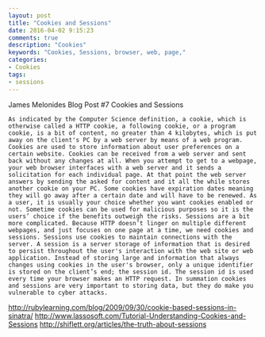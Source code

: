 ```yaml
---
layout: post
title: "Cookies and Sessions"
date: 2016-04-02 9:15:23
comments: true
description: "Cookies"
keywords: "Cookies, Sessions, browser, web, page,"
categories: 
- Cookies 
tags:
- sessions
---
```


James Melonides
Blog Post #7
Cookies and Sessions

	As indicated by the Computer Science definition, a cookie, which is otherwise called a HTTP cookie, a following cookie, or a program cookie, is a bit of content, no greater than 4 kilobytes, which is put away on the client's PC by a web server by means of a web program. Cookies are used to store information about user preferences on a certain website. Cookies can be received from a web server and sent back without any changes at all. When you attempt to get to a webpage, your web browser interfaces with a web server and it sends a solicitation for each individual page. At that point the web server answers by sending the asked for content and it all the while stores another cookie on your PC. Some cookies have expiration dates meaning they will go away after a certain date and will have to be renewed. As a user, it is usually your choice whether you want cookies enabled or not. Sometime cookies can be used for malicious purposes so it is the users’ choice if the benefits outweigh the risks. Sessions are a bit more complicated. Because HTTP doesn’t linger on multiple different webpages, and just focuses on one page at a time, we need cookies and sessions. Sessions use cookies to maintain connections with the server. A session is a server storage of information that is desired to persist throughout the user's interaction with the web site or web application. Instead of storing large and information that always changes using cookies in the user's browser, only a unique identifier is stored on the client’s end; the session id. The session id is used every time your browser makes an HTTP request. In summation cookies and sessions are very important to storing data, but they do make you vulnerable to cyber attacks.



http://rubylearning.com/blog/2009/09/30/cookie-based-sessions-in-sinatra/
http://www.lassosoft.com/Tutorial-Understanding-Cookies-and-Sessions
http://shiflett.org/articles/the-truth-about-sessions

